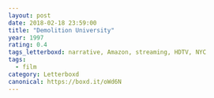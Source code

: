 ```yaml
---
layout: post 
date: 2018-02-18 23:59:00
title: "Demolition University"
year: 1997
rating: 0.4
tags_letterboxd: narrative, Amazon, streaming, HDTV, NYC
tags:
  - film
category: Letterboxd
canonical: https://boxd.it/oWd6N
---
```

